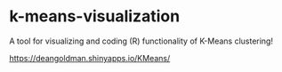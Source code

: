 # k-means-visualization

A tool for visualizing and coding (R) functionality of K-Means clustering!

https://deangoldman.shinyapps.io/KMeans/

